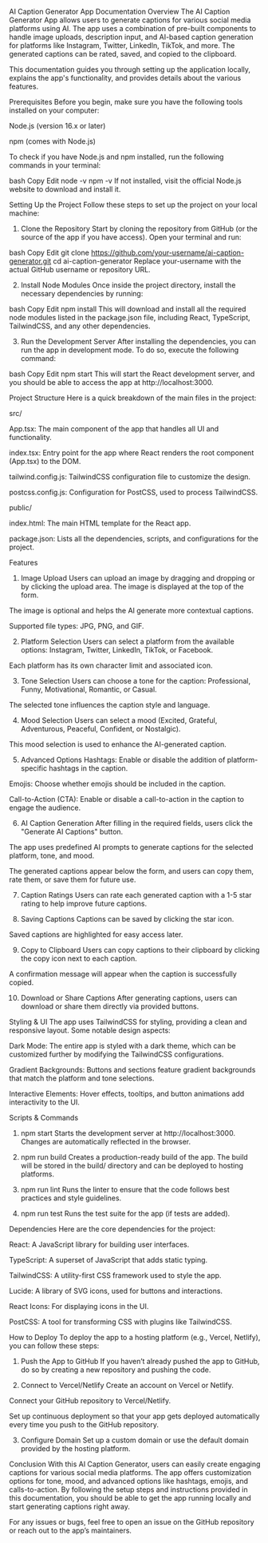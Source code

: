 AI Caption Generator App Documentation
Overview
The AI Caption Generator App allows users to generate captions for various social media platforms using AI. The app uses a combination of pre-built components to handle image uploads, description input, and AI-based caption generation for platforms like Instagram, Twitter, LinkedIn, TikTok, and more. The generated captions can be rated, saved, and copied to the clipboard.

This documentation guides you through setting up the application locally, explains the app's functionality, and provides details about the various features.

Prerequisites
Before you begin, make sure you have the following tools installed on your computer:

Node.js (version 16.x or later)

npm (comes with Node.js)

To check if you have Node.js and npm installed, run the following commands in your terminal:

bash
Copy
Edit
node -v
npm -v
If not installed, visit the official Node.js website to download and install it.

Setting Up the Project
Follow these steps to set up the project on your local machine:

1. Clone the Repository
Start by cloning the repository from GitHub (or the source of the app if you have access). Open your terminal and run:

bash
Copy
Edit
git clone https://github.com/your-username/ai-caption-generator.git
cd ai-caption-generator
Replace your-username with the actual GitHub username or repository URL.

2. Install Node Modules
Once inside the project directory, install the necessary dependencies by running:

bash
Copy
Edit
npm install
This will download and install all the required node modules listed in the package.json file, including React, TypeScript, TailwindCSS, and any other dependencies.

3. Run the Development Server
After installing the dependencies, you can run the app in development mode. To do so, execute the following command:

bash
Copy
Edit
npm start
This will start the React development server, and you should be able to access the app at http://localhost:3000.

Project Structure
Here is a quick breakdown of the main files in the project:

src/

App.tsx: The main component of the app that handles all UI and functionality.

index.tsx: Entry point for the app where React renders the root component (App.tsx) to the DOM.

tailwind.config.js: TailwindCSS configuration file to customize the design.

postcss.config.js: Configuration for PostCSS, used to process TailwindCSS.

public/

index.html: The main HTML template for the React app.

package.json: Lists all the dependencies, scripts, and configurations for the project.

Features
1. Image Upload
Users can upload an image by dragging and dropping or by clicking the upload area. The image is displayed at the top of the form.

The image is optional and helps the AI generate more contextual captions.

Supported file types: JPG, PNG, and GIF.

2. Platform Selection
Users can select a platform from the available options: Instagram, Twitter, LinkedIn, TikTok, or Facebook.

Each platform has its own character limit and associated icon.

3. Tone Selection
Users can choose a tone for the caption: Professional, Funny, Motivational, Romantic, or Casual.

The selected tone influences the caption style and language.

4. Mood Selection
Users can select a mood (Excited, Grateful, Adventurous, Peaceful, Confident, or Nostalgic).

This mood selection is used to enhance the AI-generated caption.

5. Advanced Options
Hashtags: Enable or disable the addition of platform-specific hashtags in the caption.

Emojis: Choose whether emojis should be included in the caption.

Call-to-Action (CTA): Enable or disable a call-to-action in the caption to engage the audience.

6. AI Caption Generation
After filling in the required fields, users click the "Generate AI Captions" button.

The app uses predefined AI prompts to generate captions for the selected platform, tone, and mood.

The generated captions appear below the form, and users can copy them, rate them, or save them for future use.

7. Caption Ratings
Users can rate each generated caption with a 1-5 star rating to help improve future captions.

8. Saving Captions
Captions can be saved by clicking the star icon.

Saved captions are highlighted for easy access later.

9. Copy to Clipboard
Users can copy captions to their clipboard by clicking the copy icon next to each caption.

A confirmation message will appear when the caption is successfully copied.

10. Download or Share Captions
After generating captions, users can download or share them directly via provided buttons.

Styling & UI
The app uses TailwindCSS for styling, providing a clean and responsive layout. Some notable design aspects:

Dark Mode: The entire app is styled with a dark theme, which can be customized further by modifying the TailwindCSS configurations.

Gradient Backgrounds: Buttons and sections feature gradient backgrounds that match the platform and tone selections.

Interactive Elements: Hover effects, tooltips, and button animations add interactivity to the UI.

Scripts & Commands
1. npm start
Starts the development server at http://localhost:3000. Changes are automatically reflected in the browser.

2. npm run build
Creates a production-ready build of the app. The build will be stored in the build/ directory and can be deployed to hosting platforms.

3. npm run lint
Runs the linter to ensure that the code follows best practices and style guidelines.

4. npm run test
Runs the test suite for the app (if tests are added).

Dependencies
Here are the core dependencies for the project:

React: A JavaScript library for building user interfaces.

TypeScript: A superset of JavaScript that adds static typing.

TailwindCSS: A utility-first CSS framework used to style the app.

Lucide: A library of SVG icons, used for buttons and interactions.

React Icons: For displaying icons in the UI.

PostCSS: A tool for transforming CSS with plugins like TailwindCSS.

How to Deploy
To deploy the app to a hosting platform (e.g., Vercel, Netlify), you can follow these steps:

1. Push the App to GitHub
If you haven’t already pushed the app to GitHub, do so by creating a new repository and pushing the code.

2. Connect to Vercel/Netlify
Create an account on Vercel or Netlify.

Connect your GitHub repository to Vercel/Netlify.

Set up continuous deployment so that your app gets deployed automatically every time you push to the GitHub repository.

3. Configure Domain
Set up a custom domain or use the default domain provided by the hosting platform.

Conclusion
With this AI Caption Generator, users can easily create engaging captions for various social media platforms. The app offers customization options for tone, mood, and advanced options like hashtags, emojis, and calls-to-action. By following the setup steps and instructions provided in this documentation, you should be able to get the app running locally and start generating captions right away.

For any issues or bugs, feel free to open an issue on the GitHub repository or reach out to the app’s maintainers.
